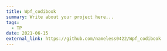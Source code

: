 ```yaml
---
title: Wpf_codibook
summary: Write about your project here...
tags:
  - TP
date: 2021-06-15
external_link: https://github.com/nameless0422/Wpf_codibook
---
```

